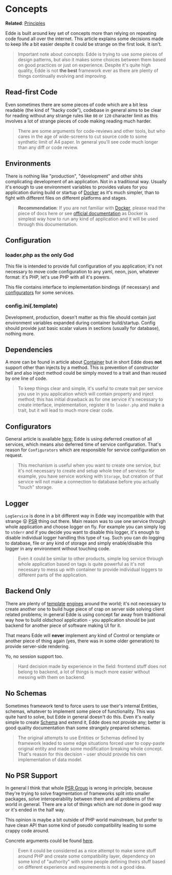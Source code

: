 # Concepts

**Related**: [Principles](/principles)

Edde is built around key set of concepts more than relying on repeating code found all over the internet.
This article explains some decisions made to keep life a bit easier despite it could be strange on the first
look. It isn't.

> Important note about concepts: Edde is trying to use some pieces of design patterns, but also it makes some
choices between them based on good practices or just on experience. Despite it's quite high quality, Edde is
not **the best** framework ever as there are plenty of things continually evolving and improving.

## Read-first Code

Even sometimes there are some pieces of code which are a bit less readable (the kind of "hacky code"), codebase in
general aims to be clear for reading without any strange rules like `80` or `120` character limit as this involves
a lot of strange pieces of code making reading much harder.

> There are some arguments for code-reviews and other tools, but who cares in the age of wide-screens to cut source
code to some synthetic limit of A4 paper. In general you'll see code much longer than any diff or code review.

## Environments

There is nothing like "production", "development" and other shits complicating development of an application. Not
in a traditional way. Usually it's enough to use environment variables to provides values for you application during
build or startup of [Docker](/docker) as it's much simpler, than to fight with different files on different platforms and 
stages.

> **Recommendation**: If you are not familiar with [Docker](/docker), please read the piece of docs here or see
[official documentation](https://docs.docker.com/) as Docker is simplest way how to run any kind of application and
it will be used through this documentation. 

## Configuration

### loader.php as the only God

This file is intended to provide full configuration of you application; it's not necessary to move code configuration
to any yaml, neon, json, whatever format: it's PHP, let's use PHP with all it's powers. 

This file contains interface to implementation bindings (if necessary) and [configurators](/components/configurators) for some services.

### config.ini(.template)

Development, production, doesn't matter as this file should contain just environment variables expanded during 
container build/startup. Config should provide just basic scalar values in sections (usually for database), nothing more. 

## Dependencies

A more can be found in article about [Container](/components/container) but in short Edde does **not** support other
than injects by a method. This is prevention of constructor hell and also inject method could be simply moved
to a trait and than reused by one line of code.

> To keep things clear and simple, it's useful to create trait per service you use in you application which will contain
property and inject method; this has initial drawback as for one service it's necessary to create interface, implementation,
register it to `loader.php` and make a trait, but it will lead to much more clear code.

## Configurators

General article is available [here](/components/configurators); Edde is using deferred creation of all services, which means also
deferred time of service configuration. That's reason for `Configurators` which are responsible for service configuration
on request.

> This mechanism is useful when you want to create one service, but it's not necessary to create and setup whole tree of
services: for example, you have service working with `Storage`, but creation of that service will not make a connection to
database before you actually "touch" storage. 

## Logger

`LogService` is done in a bit different way in Edde way incompatible with that strange :astonished: [PSR](https://github.com/php-fig/log)
thing out there. Main reason was to use one service through whole application and choose logger on fly. For example you can simply log to
`stderr` and if you decide you want to disable this logger, it's enough to disable individual logger handling this type of `tag`. Such you
can do logging to database, file or any kind of storage and simply enable/disable this logger in any environment without touching
code. 

> Even it could be similar to other products, simple log service through whole application based on tags is quite powerful
as it's not necessary to mess up with container to provide individual loggers to different parts of the application.

## Backend Only

There are plenty of [template](https://twig.symfony.com/) [engines](https://latte.nette.org/en/) around the world; it's not
necessary to create another one to build huge piece of crap on server side solving client related problems; in general
Edde is using concept far away from traditional way how to build oldschool application - you application should be just backend
for another piece of software making UI for it.

That means Edde will **never** implement any kind of Control or template or another piece of thing again (yes, there was in some older
generation) to provide server-side rendering.

Yo, no session support too.

> Hard decision made by experience in the field: frontend stuff does not belong to backend, a lot of things is much more easier
without messing with them on backend.

## No Schemas

Sometimes framework tend to force users to use their's internal Entities, schemas, whatever to implement some piece of functionality.
This was quite hard to solve, but Edde in general doesn't do this. Even it's really simple to create [Schema](/components/schema) and extend it,
Edde does not provide any; better is good quality documentation than some strangely prepared schemas.  

> The original attempts to use Entities or Schemas defined by framework leaded to some edge situations forced user to copy-paste
original entity and made some modification breaking whole concept. That's reason for this decision - user should provide his own
implementation of data model. 

## No PSR Support

In general I think that whole [PSR Group](https://www.php-fig.org/psr/) is wrong in principle, because they're trying to solve
fragmentation of frameworks split into smaller packages, solve interoperability between them and all problems of the world in
general. There are a lot of things which are not done in good way or it's ended in the half way.

This opinion is maybe a bit outside of PHP world mainstream, but prefer to have clean API than some kind of pseudo compatibility
leading to some crappy code around.  

Concrete arguments could be found [here](/psr).

> Even it could be considered as a nice attempt to make some stuff around PHP and create some compatibility layer, dependency on
some kind of "authority" with some people defining theirs stuff based on different experience and requirements is not a good idea.
